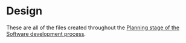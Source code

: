 # Design

These are all of the files created throughout the [Planning stage of the Software development process](http://en.wikipedia.org/wiki/Software_development_process).
